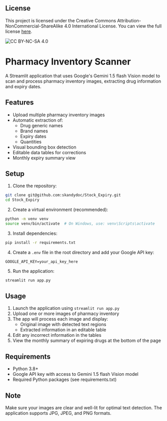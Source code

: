 ## License

This project is licensed under the Creative Commons Attribution-NonCommercial-ShareAlike 4.0 International License. You can view the full license [here](https://creativecommons.org/licenses/by-nc-sa/4.0/).


![CC BY-NC-SA 4.0](https://i.creativecommons.org/l/by-nc-sa/4.0/88x31.png)


# Pharmacy Inventory Scanner

A Streamlit application that uses Google's Gemini 1.5 flash Vision model to scan and process pharmacy inventory images, extracting drug information and expiry dates.

## Features

- Upload multiple pharmacy inventory images
- Automatic extraction of:
  - Drug generic names
  - Brand names
  - Expiry dates
  - Quantities
- Visual bounding box detection
- Editable data tables for corrections
- Monthly expiry summary view

## Setup

1. Clone the repository:
```bash
git clone git@github.com:skandydoc/Stock_Expiry.git
cd Stock_Expiry
```

2. Create a virtual environment (recommended):
```bash
python -m venv venv
source venv/bin/activate  # On Windows, use: venv\Scripts\activate
```

3. Install dependencies:
```bash
pip install -r requirements.txt
```

4. Create a `.env` file in the root directory and add your Google API key:
```
GOOGLE_API_KEY=your_api_key_here
```

5. Run the application:
```bash
streamlit run app.py
```

## Usage

1. Launch the application using `streamlit run app.py`
2. Upload one or more images of pharmacy inventory
3. The app will process each image and display:
   - Original image with detected text regions
   - Extracted information in an editable table
4. Edit any incorrect information in the tables
5. View the monthly summary of expiring drugs at the bottom of the page

## Requirements

- Python 3.8+
- Google API key with access to Gemini 1.5 flash Vision model
- Required Python packages (see requirements.txt)

## Note

Make sure your images are clear and well-lit for optimal text detection. The application supports JPG, JPEG, and PNG formats. 